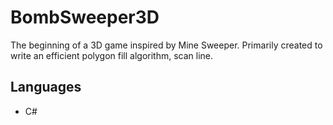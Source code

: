 # BombSweeper3D

The beginning of a 3D game inspired by Mine Sweeper. Primarily created to write an efficient polygon fill algorithm, scan line.

## Languages
* C#